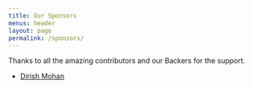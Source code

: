 ```yaml
---
title: Our Sponsors
menus: header
layout: page
permalink: /sponsors/
---
```


Thanks to all the amazing contributors and our Backers for the support.

- [Dirish Mohan](https://dirishmohan.com)
